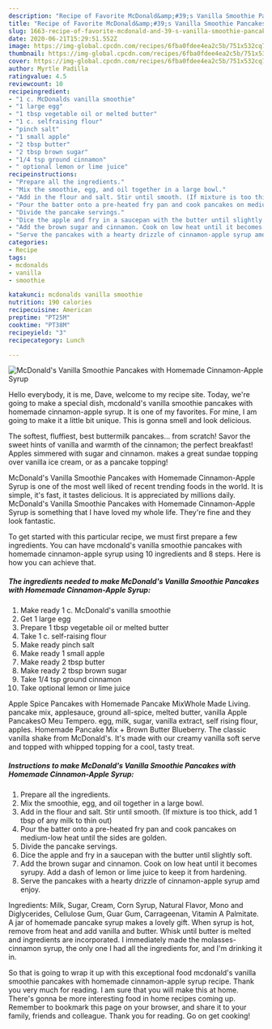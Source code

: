 ```yaml
---
description: "Recipe of Favorite McDonald&amp;#39;s Vanilla Smoothie Pancakes with Homemade Cinnamon-Apple Syrup"
title: "Recipe of Favorite McDonald&amp;#39;s Vanilla Smoothie Pancakes with Homemade Cinnamon-Apple Syrup"
slug: 1663-recipe-of-favorite-mcdonald-and-39-s-vanilla-smoothie-pancakes-with-homemade-cinnamon-apple-syrup
date: 2020-06-21T15:29:51.552Z
image: https://img-global.cpcdn.com/recipes/6fba0fdee4ea2c5b/751x532cq70/mcdonalds-vanilla-smoothie-pancakes-with-homemade-cinnamon-apple-syrup-recipe-main-photo.jpg
thumbnail: https://img-global.cpcdn.com/recipes/6fba0fdee4ea2c5b/751x532cq70/mcdonalds-vanilla-smoothie-pancakes-with-homemade-cinnamon-apple-syrup-recipe-main-photo.jpg
cover: https://img-global.cpcdn.com/recipes/6fba0fdee4ea2c5b/751x532cq70/mcdonalds-vanilla-smoothie-pancakes-with-homemade-cinnamon-apple-syrup-recipe-main-photo.jpg
author: Myrtle Padilla
ratingvalue: 4.5
reviewcount: 10
recipeingredient:
- "1 c. McDonalds vanilla smoothie"
- "1 large egg"
- "1 tbsp vegetable oil or melted butter"
- "1 c. selfraising flour"
- "pinch salt"
- "1 small apple"
- "2 tbsp butter"
- "2 tbsp brown sugar"
- "1/4 tsp ground cinnamon"
- " optional lemon or lime juice"
recipeinstructions:
- "Prepare all the ingredients."
- "Mix the smoothie, egg, and oil together in a large bowl."
- "Add in the flour and salt. Stir until smooth. (If mixture is too thick, add 1 tbsp of any milk to thin out)"
- "Pour the batter onto a pre-heated fry pan and cook pancakes on medium-low heat until the sides are golden."
- "Divide the pancake servings."
- "Dice the apple and fry in a saucepan with the butter until slightly soft."
- "Add the brown sugar and cinnamon. Cook on low heat until it becomes syrupy. Add a dash of lemon or lime juice to keep it from hardening."
- "Serve the pancakes with a hearty drizzle of cinnamon-apple syrup amd enjoy."
categories:
- Recipe
tags:
- mcdonalds
- vanilla
- smoothie

katakunci: mcdonalds vanilla smoothie 
nutrition: 190 calories
recipecuisine: American
preptime: "PT25M"
cooktime: "PT38M"
recipeyield: "3"
recipecategory: Lunch

---
```



![McDonald&#39;s Vanilla Smoothie Pancakes with Homemade Cinnamon-Apple Syrup](https://img-global.cpcdn.com/recipes/6fba0fdee4ea2c5b/751x532cq70/mcdonalds-vanilla-smoothie-pancakes-with-homemade-cinnamon-apple-syrup-recipe-main-photo.jpg)

Hello everybody, it is me, Dave, welcome to my recipe site. Today, we're going to make a special dish, mcdonald&#39;s vanilla smoothie pancakes with homemade cinnamon-apple syrup. It is one of my favorites. For mine, I am going to make it a little bit unique. This is gonna smell and look delicious.

The softest, fluffiest, best buttermilk pancakes… from scratch! Savor the sweet hints of vanilla and warmth of the cinnamon; the perfect breakfast! Apples simmered with sugar and cinnamon. makes a great sundae topping over vanilla ice cream, or as a pancake topping!

McDonald&#39;s Vanilla Smoothie Pancakes with Homemade Cinnamon-Apple Syrup is one of the most well liked of recent trending foods in the world. It is simple, it's fast, it tastes delicious. It is appreciated by millions daily. McDonald&#39;s Vanilla Smoothie Pancakes with Homemade Cinnamon-Apple Syrup is something that I have loved my whole life. They're fine and they look fantastic.


To get started with this particular recipe, we must first prepare a few ingredients. You can have mcdonald&#39;s vanilla smoothie pancakes with homemade cinnamon-apple syrup using 10 ingredients and 8 steps. Here is how you can achieve that.

<!--inarticleads1-->

##### The ingredients needed to make McDonald&#39;s Vanilla Smoothie Pancakes with Homemade Cinnamon-Apple Syrup:

1. Make ready 1 c. McDonald&#39;s vanilla smoothie
1. Get 1 large egg
1. Prepare 1 tbsp vegetable oil or melted butter
1. Take 1 c. self-raising flour
1. Make ready pinch salt
1. Make ready 1 small apple
1. Make ready 2 tbsp butter
1. Make ready 2 tbsp brown sugar
1. Take 1/4 tsp ground cinnamon
1. Take  optional lemon or lime juice


Apple Spice Pancakes with Homemade Pancake MixWhole Made Living. pancake mix, applesauce, ground all-spice, melted butter, vanilla Apple PancakesO Meu Tempero. egg, milk, sugar, vanilla extract, self rising flour, apples. Homemade Pancake Mix + Brown Butter Blueberry. The classic vanilla shake from McDonald&#39;s. It&#39;s made with our creamy vanilla soft serve and topped with whipped topping for a cool, tasty treat. 

<!--inarticleads2-->

##### Instructions to make McDonald&#39;s Vanilla Smoothie Pancakes with Homemade Cinnamon-Apple Syrup:

1. Prepare all the ingredients.
1. Mix the smoothie, egg, and oil together in a large bowl.
1. Add in the flour and salt. Stir until smooth. (If mixture is too thick, add 1 tbsp of any milk to thin out)
1. Pour the batter onto a pre-heated fry pan and cook pancakes on medium-low heat until the sides are golden.
1. Divide the pancake servings.
1. Dice the apple and fry in a saucepan with the butter until slightly soft.
1. Add the brown sugar and cinnamon. Cook on low heat until it becomes syrupy. Add a dash of lemon or lime juice to keep it from hardening.
1. Serve the pancakes with a hearty drizzle of cinnamon-apple syrup amd enjoy.


Ingredients: Milk, Sugar, Cream, Corn Syrup, Natural Flavor, Mono and Diglycerides, Cellulose Gum, Guar Gum, Carrageenan, Vitamin A Palmitate. A jar of homemade pancake syrup makes a lovely gift. When syrup is hot, remove from heat and add vanilla and butter. Whisk until butter is melted and ingredients are incorporated. I immediately made the molasses-cinnamon syrup, the only one I had all the ingredients for, and I&#39;m drinking it in. 

So that is going to wrap it up with this exceptional food mcdonald&#39;s vanilla smoothie pancakes with homemade cinnamon-apple syrup recipe. Thank you very much for reading. I am sure that you will make this at home. There's gonna be more interesting food in home recipes coming up. Remember to bookmark this page on your browser, and share it to your family, friends and colleague. Thank you for reading. Go on get cooking!
